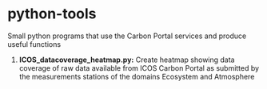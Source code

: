 # python-tools
Small python programs that use the Carbon Portal services and produce useful functions

1. **ICOS_datacoverage_heatmap.py:** Create heatmap showing data coverage of raw data available from ICOS Carbon Portal as submitted by the measurements stations of the domains Ecosystem and Atmosphere
